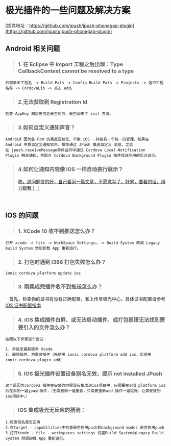# 极光插件的一些问题及解决方案

[插件地址：https://github.com/jpush/jpush-phonegap-plugin](https://github.com/jpush/jpush-phonegap-plugin)

## Android 相关问题

> ### 1. 在 Eclipse 中 import 工程之后出现：Type CallbackContext cannot be resolved to a type

```
右键单击工程名 -> Build Path -> Config Build Path -> Projects -> 选中工程名称 -> CordovaLib -> 点击 add。
```

> ### 2.无法获取到 Registration Id

```
检查 AppKey 和应用包名是否对应、是否调用了 init 方法。
```

> ### 3.如何自定义通知声音？

```
Android 因为各 Rom 的高度定制化，不像 iOS 一样能有一个统一的管理，如果在 Android 中想自定义通知铃声，推荐通过 JPush 推送自定义 消息，之后在 jpush.receiveMessage事件监听中通过 Cordova Local-Notification Plugin 触发通知，再配合 Cordova Background Plugin 插件保证应用的后台运行。
```

> ### 4.如何让通知内容像 iOS 一样自动换行展示？
>
> [嗯，这问题提的好，自己看另一篇文章，不愿意写了，好累，要看的话，用力戳我！！](https://github.com/jpush/jpush-phonegap-plugin/issues/267)

<br />

## IOS 的问题

> ### 1. XCode 10 收不到推送怎么办？

```
打开 xcode -> file -> WorkSpace Settings… -> Build System 改成 Legacy Build System 然后卸载 App 重新运行。
```

> ### 2. 打包时遇到 i386 打包失败怎么办？

```
ionic cordova platform update ios
```

> ### 3. 刚集成完插件收不到推送怎么办？

&nbsp;&nbsp;&nbsp;首先，检查你的证书有没有正确配置，和上传至极光中心，具体证书配置请参考[IOS 证书配置指南](https://docs.jiguang.cn/jpush/client/iOS/ios_cer_guide/)

> ### 4. iOS 集成插件白屏、或无法启动插件、或打包报错无法找到需要引入的文件怎么办？

    按照以下步骤逐个尝试：

    1. 升级至最新版本 Xcode
    2. 删除插件、再重装插件（先使用 ionic cordova platform add ios，后使用 ionic cordova plugin add）

> ### 5. IOS 极光插件设置设备别名无效，提示 not installed JPush

    这个是因为cordova 插件在安装的时候没有集成进ios项目中，只需要在add platform ios 后在添加一遍jpush插件，（无需删除一遍重装，只需要重新add 插件一遍就好，让其安装到ios项目中，）

> ### IOS 集成极光无反应的猜测：

```
1.检查包名是否正确
2.在target - capabllities中检查是否启用push和background modes 是否启用push
3.打开Xcode - file - workspaces settings 设置Build System为Legacy Build System 然后卸载 App 重新运行。

```
